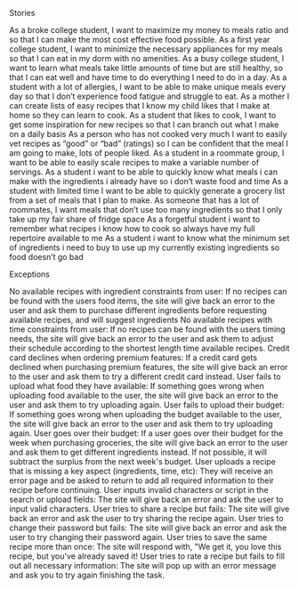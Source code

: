 Stories

As a broke college student, I want to maximize my money to meals ratio and so that I can make the most cost effective food possible. 
As a first year college student, I want to minimize the necessary appliances for my meals so that I can eat in my dorm with no amenities. 
As a busy college student, I want to learn what meals take little amounts of time but are still healthy, so that I can eat well and have time to do everything I need to do in a day. 
As a student with a lot of allergies, I want to be able to make unique meals every day so that I don’t experience food fatigue and struggle to eat. 
As a mother I can create lists of easy recipes that I know my child likes that I make at home so they can learn to cook.
As a student that likes to cook, I want to get some inspiration for new recipes so that I can branch out what I make on a daily basis
As a person who has not cooked very much I want to easily vet recipes as “good” or “bad” (ratings) so I can be confident that the meal I am going to make, lots of people liked.
As a student in a roommate group, I want to be able to easily scale recipes to make a variable number of servings.
As a student i want to be able to quickly know what meals i can make with the ingredients i already have so i don’t waste food and time
As a student with limited time I want to be able to quickly generate a grocery list from a set of meals that I plan to make.
As someone that has a lot of roommates, I want meals that don’t use too many ingredients so that I only take up my fair share of fridge space
As a forgetful student i want to remember what recipes i know how to cook so always have my full repertoire available to me
As a student i want to know what the minimum set of ingredients i need to buy to use up my currently existing ingredients so food doesn’t go bad

Exceptions

No available recipes with ingredient constraints from user: If no recipes can be found with the users food items, the site will give back an error to the user and ask them to purchase different ingredients before requesting available recipes, and will suggest ingredients
No available recipes with time constraints from user: If no recipes can be found with the users timing needs, the site will give back an error to the user and ask them to adjust their schedule according to the shortest length time available recipes. 
Credit card declines when ordering premium features: If a credit card gets declined when purchasing premium features, the site will give back an error to the user and ask them to try a different credit card instead.
User fails to upload what food they have available: If something goes wrong when uploading food available to the user, the site will give back an error to the user and ask them to try uploading again.
User fails to upload their budget: If something goes wrong when uploading the budget available to the user, the site will give back an error to the user and ask them to try uploading again.
User goes over their budget: If a user goes over their budget for the week when purchasing groceries, the site will give back an error to the user and ask them to get different ingredients instead. If not possible, it will subtract the surplus from the next week's budget.
User uploads a recipe that is missing a key aspect (ingredients, time, etc): They will receive an error page and be asked to return to add all required information to their recipe before continuing. 
User inputs invalid characters or script in the search or upload fields: The site will give back an error and ask the user to input valid characters.
User tries to share a recipe but fails: The site will give back an error and ask the user to try sharing the recipe again.
User tries to change their password but fails: The site will give back an error and ask the user to try changing their password again.
User tries to save the same recipe more than once: The site will respond with, "We get it, you love this recipe, but you've already saved it!
User tries to rate a recipe but fails to fill out all necessary information: The site will pop up with an error message and ask you to try again finishing the task.
